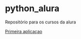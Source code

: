 # python_alura
Repositório para os cursos da alura

[Primeira aplicaçao](https://cursos.alura.com.br/course/python-crie-sua-primeira-aplicacao)